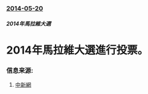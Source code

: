 ### [2014-05-20](/news/2014/05/20/index.md)

##### 2014年馬拉維大選
# 2014年馬拉維大選進行投票。 




### 信息来源:

1. [中新網](http://www.chinanews.com/gj/2014/05-20/6191137.shtml)
